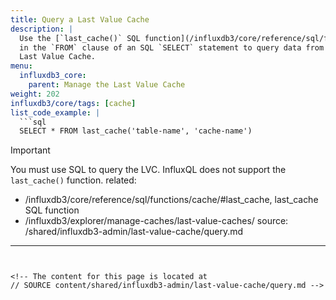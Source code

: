 ```yaml
---
title: Query a Last Value Cache
description: |
  Use the [`last_cache()` SQL function](/influxdb3/core/reference/sql/functions/cache/#last_cache)
  in the `FROM` clause of an SQL `SELECT` statement to query data from the
  Last Value Cache.
menu:
  influxdb3_core:
    parent: Manage the Last Value Cache
weight: 202
influxdb3/core/tags: [cache]
list_code_example: |
  ```sql
  SELECT * FROM last_cache('table-name', 'cache-name')
  ```

  > [!Important]
  > You must use SQL to query the LVC.
  > InfluxQL does not support the `last_cache()` function.
related:
  - /influxdb3/core/reference/sql/functions/cache/#last_cache, last_cache SQL function
  - /influxdb3/explorer/manage-caches/last-value-caches/
source: /shared/influxdb3-admin/last-value-cache/query.md
---
```


<!-- The content for this page is located at
// SOURCE content/shared/influxdb3-admin/last-value-cache/query.md -->
